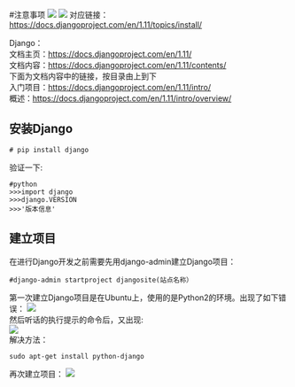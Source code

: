 #注意事项
![](http://i.imgur.com/6NS53gr.png)
![](http://i.imgur.com/XpZxLaD.png)
对应链接：https://docs.djangoproject.com/en/1.11/topics/install/

Django：  
文档主页：https://docs.djangoproject.com/en/1.11/  
文档内容：https://docs.djangoproject.com/en/1.11/contents/  
下面为文档内容中的链接，按目录由上到下  
入门项目：https://docs.djangoproject.com/en/1.11/intro/  
概述：https://docs.djangoproject.com/en/1.11/intro/overview/









## 安装Django

	# pip install django
验证一下:

	#python
	>>>import django
	>>>django.VERSION
	>>>'版本信息'
## 建立项目
在进行Django开发之前需要先用django-admin建立Django项目：

	#django-admin startproject djangosite(站点名称）
第一次建立Django项目是在Ubuntu上，使用的是Python2的环境。出现了如下错误：
![](http://i.imgur.com/XD7lT8s.png)   
然后听话的执行提示的命令后，又出现:  
![](http://i.imgur.com/4WRJPOW.png)   
解决方法：

	sudo apt-get install python-django
再次建立项目：
![](http://i.imgur.com/dXBVYYW.png)
